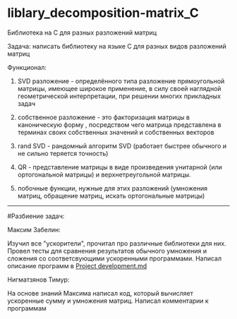 # liblary_decomposition-matrix_C
Библиотека на С для разных разложений матриц

Задача: написать библиотеку на языке С для разных видов разложений матриц

Функционал:

1) SVD разложение - определённого типа разложение прямоугольной матрицы, имеющее широкое применение, в силу своей наглядной геометрической интерпретации, при решении многих прикладных задач

2) собственное разложение - это факторизация матрицы в каноническую форму , посредством чего матрица представлена ​​в терминах своих собственных значений и собственных векторов 

3) rand SVD - рандомный алгоритм SVD (работает быстрее обычного и не сильно теряется точность)

4) QR - представление матрицы в виде произведения унитарной (или ортогональной матрицы) и верхнетреугольной матрицы.

5) побочные функции, нужные для этих разложений (умножения матриц, обращение матриц, искать ортогональные матрицы)

--------------------

#Разбиение задач:

Максим Забелин:

Изучил все "ускорители", прочитал про различные библиотеки для них. Провел тесты для сравнения результатов обычного умножения и сложения со соответсвующими
ускоренными программами. Написал описание программ в [Project development.md](https://github.com/t1ps9/liblary_decomposition-matrix_-/blob/main/Project%20development.md)

Нигматзянов Тимур:

На основе знаний Максима написал код, который вычисляет ускоренные сумму и умножения матриц. Написал комментарии к программам
